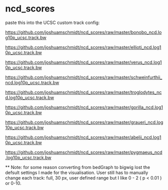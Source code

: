# ncd_scores
paste this into the UCSC custom track config:

https://github.com/joshuamschmidt/ncd_scores/raw/master/bonobo_ncd.log10p_ucsc.track.bw

https://github.com/joshuamschmidt/ncd_scores/raw/master/ellioti_ncd.log10p_ucsc.track.bw

https://github.com/joshuamschmidt/ncd_scores/raw/master/verus_ncd.log10p_ucsc.track.bw

https://github.com/joshuamschmidt/ncd_scores/raw/master/schweinfurthii_ncd.log10p_ucsc.track.bw

https://github.com/joshuamschmidt/ncd_scores/raw/master/troglodytes_ncd.log10p_ucsc.track.bw

https://github.com/joshuamschmidt/ncd_scores/raw/master/gorilla_ncd.log10p_ucsc.track.bw

https://github.com/joshuamschmidt/ncd_scores/raw/master/graueri_ncd.log10p_ucsc.track.bw

https://github.com/joshuamschmidt/ncd_scores/raw/master/abelii_ncd.log10p_ucsc.track.bw

https://github.com/joshuamschmidt/ncd_scores/raw/master/pygmaeus_ncd.log10p_ucsc.track.bw


** Note: for some reason converting from bedGraph to bigwig lost the defsult settings I made for the visualisation. User still has to manually change each track: full, 30 px, user defined range but I like 0 - 2 ( p < 0.01 ) or 0-10.
